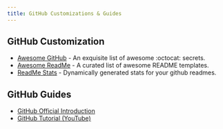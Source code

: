 ```yaml
---
title: GitHub Customizations & Guides
---
```


## GitHub Customization

-   [Awesome GitHub](https://github.com/Kikobeats/awesome-github) - An exquisite list of awesome :octocat: secrets.
-   [Awesome ReadMe](https://github.com/kautukkundan/Awesome-Profile-README-templates) - A curated list of awesome README templates.
-   [ReadMe Stats](https://github.com/anuraghazra/github-readme-stats) - Dynamically generated stats for your github readmes.

## GitHub Guides

-   [GitHub Official Introduction](https://guides.github.com/activities/hello-world)
-   [GitHub Tutorial (YouTube)](https://www.youtube.com/watch?v=0fKg7e37bQE)

